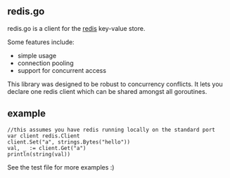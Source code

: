 ## redis.go

redis.go is a client for the [redis](http://github.com/antirez/redis) key-value store. 

Some features include:

* simple usage
* connection pooling
* support for concurrent access

This library was designed to be robust to concurrency conflicts. It lets you declare one redis client which can be shared amongst all goroutines.  

## example

    //this assumes you have redis running locally on the standard port
    var client redis.Client
    client.Set("a", strings.Bytes("hello"))
    val, _ := client.Get("a")
    println(string(val))


See the test file for more examples :)

